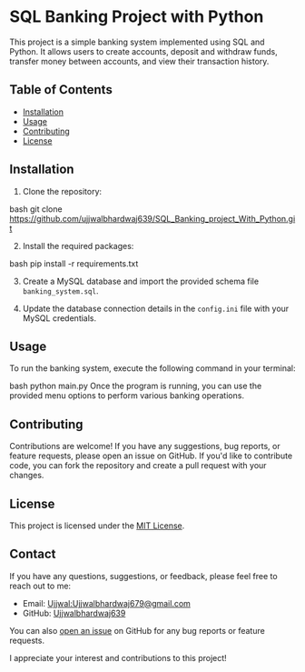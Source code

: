 # SQL Banking Project with Python

This project is a simple banking system implemented using SQL and Python. It allows users to create accounts, deposit and withdraw funds, transfer money between accounts, and view their transaction history.

## Table of Contents

- [Installation](#installation)
- [Usage](#usage)
- [Contributing](#contributing)
- [License](#license)

## Installation

1. Clone the repository:

   
bash
   git clone https://github.com/ujjwalbhardwaj639/SQL_Banking_project_With_Python.git
   
2. Install the required packages:

   
bash
   pip install -r requirements.txt
   
3. Create a MySQL database and import the provided schema file `banking_system.sql`.

4. Update the database connection details in the `config.ini` file with your MySQL credentials.

## Usage

To run the banking system, execute the following command in your terminal:

bash
python main.py
Once the program is running, you can use the provided menu options to perform various banking operations.

## Contributing

Contributions are welcome! If you have any suggestions, bug reports, or feature requests, please open an issue on GitHub. If you'd like to contribute code, you can fork the repository and create a pull request with your changes.

## License

This project is licensed under the [MIT License](LICENSE).

## Contact

If you have any questions, suggestions, or feedback, please feel free to reach out to me:

- Email: [Ujjwal:Ujjwalbhardwaj679@gmail.com](mailto:your-email@example.com)
- GitHub: [Ujjwalbhardwaj639](https://github.com/YourUsername)

You can also [open an issue](https://github.com/ujjwalbhardwaj639/SQL_Banking_project_With_Python/issues) on GitHub for any bug reports or feature requests.

I appreciate your interest and contributions to this project!

